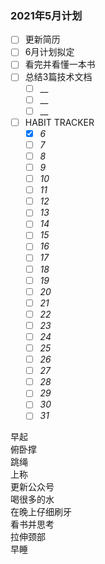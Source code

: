 ### 2021年5月计划

- [ ] 更新简历
- [ ] 6月计划拟定
- [ ] 看完并看懂一本书
- [ ] 总结3篇技术文档
    - [ ] __
    - [ ] __
    - [ ] __
- [ ] HABIT TRACKER
    - [x] _6_
    - [ ] _7_
    - [ ] _8_
    - [ ] _9_
    - [ ] _10_
    - [ ] _11_
    - [ ] _12_
    - [ ] _13_
    - [ ] _14_
    - [ ] _15_
    - [ ] _16_
    - [ ] _17_
    - [ ] _18_
    - [ ] _19_
    - [ ] _20_
    - [ ] _21_
    - [ ] _22_
    - [ ] _23_
    - [ ] _24_
    - [ ] _25_
    - [ ] _26_
    - [ ] _27_
    - [ ] _28_
    - [ ] _29_
    - [ ] _30_
    - [ ] _31_

早起    
俯卧撑     
跳绳  
上称      
更新公众号   
喝很多的水       
在晚上仔细刷牙   
看书并思考     
拉伸颈部    
早睡  